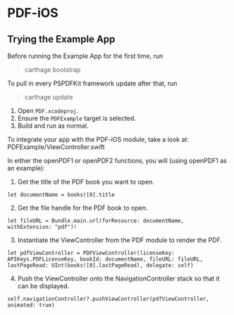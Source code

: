 # PDF-iOS

## Trying the Example App

Before running the Example App for the first time, run
> carthage bootstrap

To pull in every PSPDFKit framework update after that, run
> carthage update

1. Open `PDF.xcodeproj`.
2. Ensure the `PDFExample` target is selected.
3. Build and run as normal.

To integrate your app with the PDF-iOS module, take a look at:
PDFExample/ViewController.swift

In either the openPDF1 or openPDF2 functions, you will
(using openPDF1 as an example):

1. Get the title of the PDF book you want to open.

`let documentName = books![0].title`

2. Get the file handle for the PDF book to open.

`let fileURL = Bundle.main.url(forResource: documentName, withExtension: "pdf")!`

3. Instantiate the ViewController from the PDF module to render the PDF.

`let pdfViewController = PDFViewController(licenseKey: APIKeys.PDFLicenseKey, bookId: documentName, fileURL: fileURL, lastPageRead: UInt(books![0].lastPageRead), delegate: self)`

4. Push the ViewController onto the NavigationController stack so that it can be displayed.

`self.navigationController?.pushViewController(pdfViewController, animated: true)`


